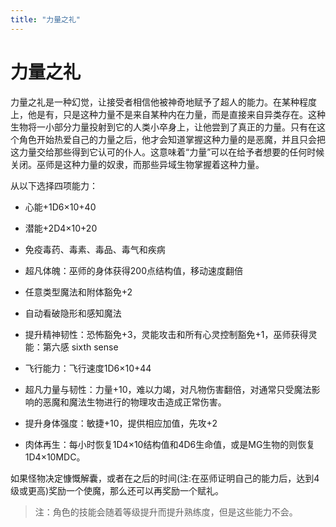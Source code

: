 ```yaml
---
title: "力量之礼"
---
```

# 力量之礼

力量之礼是一种幻觉，让接受者相信他被神奇地赋予了超人的能力。在某种程度上，他是有，只是这种力量不是来自某种内在力量，而是直接来自异类存在。这种生物将一小部分力量投射到它的人类小卒身上，让他尝到了真正的力量。只有在这个角色开始热爱自己的力量之后，他才会知道掌握这种力量的是恶魔，并且只会把这力量交给那些得到它认可的仆人。这意味着“力量”可以在给予者想要的任何时候关闭。巫师是这种力量的奴隶，而那些异域生物掌握着这种力量。

从以下选择四项能力：

- 心能+1D6×10+40

- 潜能+2D4×10+20

- 免疫毒药、毒素、毒品、毒气和疾病

- 超凡体魄：巫师的身体获得200点结构值，移动速度翻倍

- 任意类型魔法和附体豁免+2

- 自动看破隐形和感知魔法

- 提升精神韧性：恐怖豁免+3，灵能攻击和所有心灵控制豁免+1，巫师获得灵能：第六感
    sixth sense

- 飞行能力：飞行速度1D6×10+44

- 超凡力量与韧性：力量+10，难以力竭，对凡物伤害翻倍，对通常只受魔法影响的恶魔和魔法生物进行的物理攻击造成正常伤害。

- 提升身体强度：敏捷+10，提供相应加值，先攻+2

- 肉体再生：每小时恢复1D4×10结构值和4D6生命值，或是MG生物的则恢复1D4×10MDC。

如果怪物决定慷慨解囊，或者在之后的时间(注:在巫师证明自己的能力后，达到4级或更高)奖励一个使魔，那么还可以再奖励一个赋礼。

> 注：角色的技能会随着等级提升而提升熟练度，但是这些能力不会。
